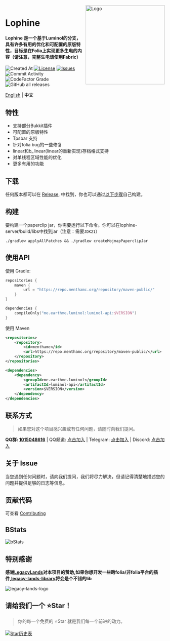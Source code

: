 <img src="public/image/lophine/lophine3.png" alt="Logo" align="right" width="250">

# Lophine

<h4>Lophine 是一个基于Luminol的分支，具有许多有用的优化和可配置的原版特性，目标是在Folia上实现更多生电的内容（请注意，完整生电请使用Fabric）</h4>

![Created At](https://img.shields.io/github/created-at/LuminolMC/Lophine?style=flat-square)
[![License](https://img.shields.io/github/license/LuminolMC/Lophine?style=flat-square)](LICENSE.md)
[![Issues](https://img.shields.io/github/issues/LuminolMC/Lophine?style=flat-square)](https://github.com/LuminolMC/Lophine/issues)
![Commit Activity](https://img.shields.io/github/commit-activity/w/LuminolMC/Lophine?style=flat-square)
![CodeFactor Grade](https://img.shields.io/codefactor/grade/github/LuminolMC/Lophine?style=flat-square)
![GitHub all releases](https://img.shields.io/github/downloads/LuminolMC/Lophine/total?style=flat-square)

[English](./README_EN.md) | **中文**

## 特性

- 支持部分Bukkit插件
- 可配置的原版特性
- Tpsbar 支持
- 针对folia bug的一些修复
- linear和b_linear(linear的重新实现)存档格式支持
- 对单线程区域性能的优化
- 更多有用的功能

## 下载

任何版本都可以在 [Release](https://github.com/LuminolMC/Lophine/releases), 中找到，你也可以通过[以下步骤](./README.md#构建)自己构建。

## 构建

要构建一个paperclip jar，你需要运行以下命令。你可以在lophine-server/build/libs中找到jar（注意：需要`JDK21`）

 ```shell
./gradlew applyAllPatches && ./gradlew createMojmapPaperclipJar
```

## 使用API

使用 Gradle:

```kotlin
repositories {
    maven {
        url = "https://repo.menthamc.org/repository/maven-public/"
    }
}

dependencies {
    compileOnly("me.earthme.luminol:luminol-api:$VERSION")
}
 ```

使用 Maven

```xml
<repositories>
    <repository>
        <id>menthamc</id>
        <url>https://repo.menthamc.org/repository/maven-public/</url>
    </repository>
</repositories>

<dependencies>
    <dependency>
        <groupId>me.earthme.luminol</groupId>
        <artifactId>luminol-api</artifactId>
        <version>$VERSION</version>
    </dependency>
</dependencies>
```

## 联系方式

> 如果您对这个项目感兴趣或有任何问题，请随时向我们提问。

**QQ群: [1015048616](http://qm.qq.com/cgi-bin/qm/qr?_wv=1027&k=QML5kIVsniPi1PlZvnjHQT_02EHsZ5Jc&authKey=%2FTCJsZC7JFQ9sxAroPCKuYnlV57Z5fyqp36ewXZk3Sn4iJ9p4MB1JKdc%2FFcX3HOM&noverify=0&group_code=1015048616)** | QQ频道: [点击加入](https://pd.qq.com/s/eq9krf9j) | Telegram: [点击加入](https://t.me/LuminolMinecraft) | Discord: [点击加入](https://discord.gg/Qd7m3V6eDx)


## 关于 Issue

当您遇到任何问题时，请向我们提问，我们将尽力解决，但请记得清楚地描述您的问题并提供足够的日志等信息。

## 贡献代码

可查看 [Contributing](./docs/CONTRIBUTING.md)

## BStats

![bStats](https://bstats.org/signatures/server-implementation/Lophine.svg "bStats")

## 特别感谢

<b>感谢[LegacyLands](https://github.com/LegacyLands)对本项目的赞助,如果你想开发一些跨folia/非folia平台的插件,[legacy-lands-library](https://github.com/LegacyLands/legacy-lands-library/)将会是个不错的lib</b>

![legacy-lands-logo](public/image/legacy-lands-logo.png)

## 请给我们一个 ⭐Star！

> 你的每一个免费的 ⭐Star 就是我们每一个前进的动力。

<a href="https://star-history.com/#LuminolMC/Luminol&LuminolMC/LightingLuminol&LuminolMC/Lophine&Date">
  <picture>
    <source media="(prefers-color-scheme: dark)" srcset="https://api.star-history.com/svg?repos=LuminolMC/Luminol%2CLuminolMC/LightingLuminol%2CLuminolMC/Lophine&type=Date&theme=dark" />
    <source media="(prefers-color-scheme: light)" srcset="https://api.star-history.com/svg?repos=LuminolMC/Luminol%2CLuminolMC/LightingLuminol%2CLuminolMC/Lophine&type=Date" />
    <img alt="Star历史表" src="https://api.star-history.com/svg?repos=LuminolMC/Luminol%2CLuminolMC/LightingLuminol%2CLuminolMC/Lophine&type=Date" />
  </picture>
</a>
